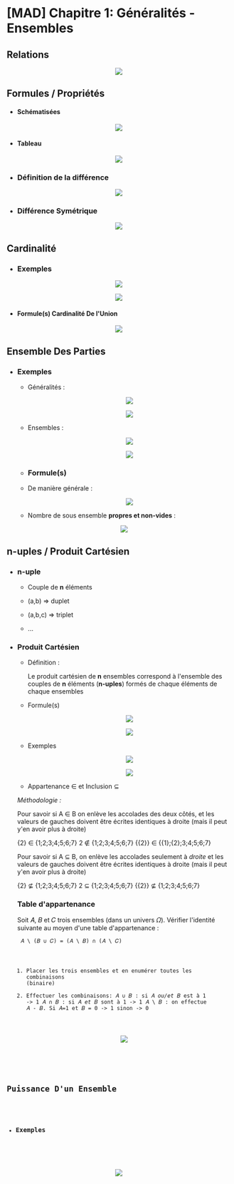 # [MAD] Chapitre 1: Généralités - Ensembles

## Relations

   <p align="center"><img src="https://raw.githubusercontent.com/gottburgm/Share/master/Images/MAD/Ensembles/ENSEMBLES3.png" /></p>

    
## Formules / Propriétés
    
   * #### Schématisées
    
   <p align="center"><img src="https://raw.githubusercontent.com/gottburgm/Share/master/PGITF/Images/ENSEMBLES.jpg" /></p>
    

   * #### Tableau
    
   <p align="center"><img src="https://raw.githubusercontent.com/gottburgm/Share/master/Images/MAD/Ensembles/ENSEMBLES4.png" /></p>
    
     
   * ### Définition de la différence
   
   <p align="center"><img src="https://raw.githubusercontent.com/gottburgm/Share/master/PGITF/Images/DIFFERENCE.png" /></p>
   
   
   * ### Différence Symétrique
   
   <p align="center"><img src="https://raw.githubusercontent.com/gottburgm/Share/master/PGITF/Images/DIFFERENCE_SYMETRIQUE.png" /></p>
   
   
## Cardinalité

   * ### Exemples

   <p align="center"><img src="https://raw.githubusercontent.com/gottburgm/Share/master/PGITF/Images/CARDINAL_EX1.png" /></p>
    
   <p align="center"><img src="https://raw.githubusercontent.com/gottburgm/Share/master/PGITF/Images/CARDINAL_EX2.png" /></p>


   * #### Formule(s) Cardinalité De l'Union
    
   <p align="center"><img src="https://raw.githubusercontent.com/gottburgm/Share/master/PGITF/Images/CADINAL_UNION.png" /></p>
    

## Ensemble Des Parties

   * ### Exemples
    
        - Généralités :
    
            <p align="center"><img src="https://raw.githubusercontent.com/gottburgm/Share/master/PGITF/Images/ENSEMBLE_PARTIE1.png" /></p>
    
            <p align="center"><img src="https://raw.githubusercontent.com/gottburgm/Share/master/PGITF/Images/ENSEMBLE_PARTIE3.png" /></p>

        
        - Ensembles :
    
            <p align="center"><img src="https://raw.githubusercontent.com/gottburgm/Share/master/PGITF/Images/ENSEMBLE_PARTIE5.png" /></p>
        
            <p align="center"><img src="https://raw.githubusercontent.com/gottburgm/Share/master/PGITF/Images/ENSEMBLE_PARTIE6.png" /></p>
    

     * ### Formule(s)

      - De manière générale :
        
        <p align="center"><img src="https://raw.githubusercontent.com/gottburgm/Share/master/PGITF/Images/ENSEMBLE_PARTIE2.png" /></p>
    
       - Nombre de sous ensemble **propres et non-vides** :
        
       <p align="center"><img src="https://raw.githubusercontent.com/gottburgm/Share/master/PGITF/Images/ENSEMBLE_PARTIE4.png" /></p>


## n-uples / Produit Cartésien

   * ### n-uple
        
        - Couple de **n** éléments
        
        - (a,b) => duplet
        
        - (a,b,c) => triplet

        - ...


   * ### Produit Cartésien

        - Définition :
            
            Le produit cartésien de **n** ensembles correspond à l'ensemble des couples de **n** éléments (**n-uples**) formés de chaque éléments de chaque ensembles


        - Formule(s)

            <p align="center"><img src="https://raw.githubusercontent.com/gottburgm/Share/master/PGITF/Images/PRODUIT_CARTESIEN1.png" /></p>

            <p align="center"><img src="https://raw.githubusercontent.com/gottburgm/Share/master/PGITF/Images/PRODUIT_CARTESIEN2.png" /></p>


        - Exemples

            <p align="center"><img src="https://raw.githubusercontent.com/gottburgm/Share/master/PGITF/Images/PRODUIT_CARTESIEN3.png" /></p>

             <p align="center"><img src="https://raw.githubusercontent.com/gottburgm/Share/master/PGITF/Images/PRODUIT_CARTESIEN4.png" /></p>

        - Appartenance ∈ et Inclusion ⊆

        *Méthodologie :*

        Pour savoir si A ∈ B on enlève les accolades des deux côtés, et les valeurs de gauches doivent être écrites identiques à droite (mais il peut y'en avoir plus à droite)

        {2} ∈ {1;2;3;4;5;6;7}
         2  ∉ {1;2;3;4;5;6;7}
       {{2}} ∈ {{1};{2};3;4;5;6;7}


        Pour savoir si A ⊆ B, on enlève les accolades seulement à *droite* et les valeurs de gauches doivent être écrites identiques à droite (mais il peut y'en avoir plus à droite)

        {2} ⊈     {1;2;3;4;5;6;7}
         2  ⊆     {1;2;3;4;5;6;7}
        {{2}} ⊈     {1;2;3;4;5;6;7} 
   
      ### Table d'appartenance 
         
      Soit 𝐴, 𝐵 et 𝐶 trois ensembles (dans un univers 𝛺). Vérifier l'identité suivante au moyen d'une table d'appartenance :
   
      <code> 𝐴 \ (𝐵 ∪ 𝐶) = (𝐴 \ 𝐵) ∩ (𝐴 \ 𝐶)<ecode>
   
      1. Placer les trois ensembles et en enumérer toutes les combinaisons (binaire)
      2. Effectuer les combinaisons:
         𝐴 ∪ 𝐵 : si 𝐴 _ou/et_ 𝐵 est à 1 -> 1 
         𝐴 ∩ 𝐵 : si 𝐴 _et_ 𝐵 sont à 1 -> 1
         𝐴 \ 𝐵 : on effectue 𝐴 - 𝐵. Si 𝐴=1 et 𝐵 = 0 -> 1 sinon -> 0
   
   
      <p align="center"><img src="https://raw.githubusercontent.com/gottburgm/Share/master/PGITF/Images/1.14-TablesD'appartenance.png" /></p>
   
   
         

## Puissance D'un Ensemble

   * ### Exemples

   <p align="center"><img src="https://raw.githubusercontent.com/gottburgm/Share/master/PGITF/Images/PUISSANCE_ENSEMBLE.png" /></p>
